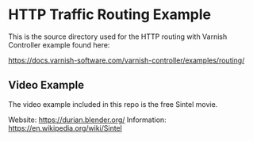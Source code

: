 # HTTP Traffic Routing Example
This is the source directory used for the HTTP routing with Varnish Controller example found here:

https://docs.varnish-software.com/varnish-controller/examples/routing/

## Video Example
The video example included in this repo is the free Sintel movie.

Website: https://durian.blender.org/
Information: https://en.wikipedia.org/wiki/Sintel
